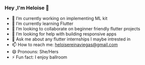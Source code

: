 ### Hey ,I'm Heloise 👋



- 🔭 I’m currently working on implementing ML kit
- 🌱 I’m currently learning Flutter
- 👯 I’m looking to collaborate on beginner friendly flutter projects
- 🤔 I’m looking for help with building responsive apps 
- 💬 Ask me about any flutter internships I maybe intrested in
- 📫 How to reach me: heloisereinaviegas@gmail.com
- 😄 Pronouns: She/Hers
- ⚡ Fun fact: I enjoy ballroom 
